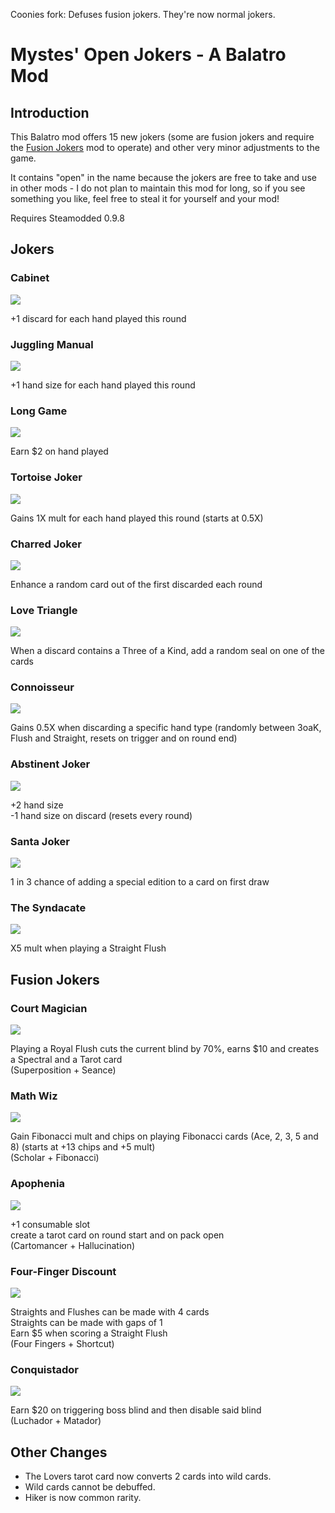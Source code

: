 Coonies fork: Defuses fusion jokers. They're now normal jokers.

# Mystes' Open Jokers - A Balatro Mod

## Introduction

This Balatro mod offers 15 new jokers (some are fusion jokers and require the [Fusion Jokers](https://itayfeder.github.io/Fusion-Jokers/) mod to operate) and other very minor adjustments to the game.

It contains "open" in the name because the jokers are free to take and use in other mods - I do not plan to maintain this mod for long, so if you see something you like, feel free to steal it for yourself and your mod!

Requires Steamodded 0.9.8

## Jokers

### Cabinet

![](https://github.com/CelestialBoon/MystesOpenJokers/blob/main/assets/2x/j_cabinet.png?raw=true)

+1 discard for each hand played this round

### Juggling Manual

![](https://github.com/CelestialBoon/MystesOpenJokers/blob/main/assets/2x/j_juggling_manual.png?raw=true)

+1 hand size for each hand played this round

### Long Game

![](https://github.com/CelestialBoon/MystesOpenJokers/blob/main/assets/2x/j_long_game.png?raw=true)

Earn $2 on hand played

### Tortoise Joker

![](https://github.com/CelestialBoon/MystesOpenJokers/blob/main/assets/2x/j_tortoise.png?raw=true)

Gains 1X mult for each hand played this round (starts at 0.5X)

### Charred Joker

![](https://github.com/CelestialBoon/MystesOpenJokers/blob/main/assets/2x/j_charred.png?raw=true)

Enhance a random card out of the first discarded each round

### Love Triangle

![](https://github.com/CelestialBoon/MystesOpenJokers/blob/main/assets/2x/j_love_triangle.png?raw=true)

When a discard contains a Three of a Kind, add a random seal on one of the cards

### Connoisseur

![](https://github.com/CelestialBoon/MystesOpenJokers/blob/main/assets/2x/j_connoisseur.png?raw=true)

Gains 0.5X when discarding a specific hand type (randomly between 3oaK, Flush and Straight, resets on trigger and on round end)

### Abstinent Joker

![](https://github.com/CelestialBoon/MystesOpenJokers/blob/main/assets/2x/j_abstinence.png?raw=true)

+2 hand size  
-1 hand size on discard (resets every round)

### Santa Joker

![](https://github.com/CelestialBoon/MystesOpenJokers/blob/main/assets/2x/j_santa.png?raw=true)

1 in 3 chance of adding a special edition to a card on first draw

### The Syndacate

![](https://github.com/CelestialBoon/MystesOpenJokers/blob/main/assets/2x/j_syndacate.png?raw=true)

X5 mult when playing a Straight Flush

## Fusion Jokers

### Court Magician

![](https://github.com/CelestialBoon/MystesOpenJokers/blob/main/assets/2x/j_court_magician.png?raw=true)

Playing a Royal Flush cuts the current blind by 70%, earns $10 and creates a Spectral and a Tarot card  
(Superposition + Seance)

### Math Wiz

![](https://github.com/CelestialBoon/MystesOpenJokers/blob/main/assets/2x/j_mathwiz.png?raw=true)

Gain Fibonacci mult and chips on playing Fibonacci cards (Ace, 2, 3, 5 and 8) (starts at +13 chips and +5 mult)  
(Scholar + Fibonacci)

### Apophenia

![](https://github.com/CelestialBoon/MystesOpenJokers/blob/main/assets/2x/j_apophenia.png?raw=true)

+1 consumable slot  
create a tarot card on round start and on pack open  
(Cartomancer + Hallucination)

### Four-Finger Discount

![](https://github.com/CelestialBoon/MystesOpenJokers/blob/main/assets/2x/j_four_finger_discount.png?raw=true)

Straights and Flushes can be made with 4 cards  
Straights can be made with gaps of 1  
Earn $5 when scoring a Straight Flush  
(Four Fingers + Shortcut)

### Conquistador

![](https://github.com/CelestialBoon/MystesOpenJokers/blob/main/assets/2x/j_conquistador.png?raw=true)

Earn $20 on triggering boss blind and then disable said blind  
(Luchador + Matador)

## Other Changes

- The Lovers tarot card now converts 2 cards into wild cards.
- Wild cards cannot be debuffed.
- Hiker is now common rarity.
